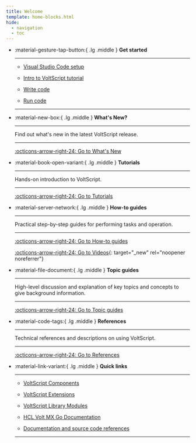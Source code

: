 ```yaml
---
title: Welcome
template: home-blocks.html
hide:
  - navigation
  - toc
---
```


<div class="grid cards" markdown>

-   :material-gesture-tap-button:{ .lg .middle } __Get started__

    ---

    - [Visual Studio Code setup](tutorials/ide/index.md)

    - [Intro to VoltScript tutorial](tutorials/walkthrough/index.md)
    
    - [Write code](howto/writing/index.md)
    
    - [Run code](howto/running/index.md)

    ---

-   :material-new-box:{ .lg .middle } __What's New?__

    ---

    Find out what's new in the latest VoltScript release.

    ---

    [:octicons-arrow-right-24: Go to What's New](./whatsnew/index.md)

-   :material-book-open-variant:{ .lg .middle } __Tutorials__

    ---

    Hands-on introduction to VoltScript.

    ---

    [:octicons-arrow-right-24: Go to Tutorials](./tutorials/index.md)

-   :material-server-network:{ .lg .middle } __How-to guides__

    ---

    Practical step-by-step guides for performing tasks and operation.

    ---

    [:octicons-arrow-right-24: Go to How-to guides](./howto/index.md)

    [:octicons-arrow-right-24: Go to Videos](https://www.youtube.com/@CodingCurmudgeons){: target="_new" rel="noopener noreferrer"}

-   :material-file-document:{ .lg .middle } __Topic guides__

    ---

    High-level discussion and explanation of key topics and concepts to give background information.

    ---

    [:octicons-arrow-right-24: Go to Topic guides](./topicguides/index.md)

-   :material-code-tags:{ .lg .middle } __References__

    ---

    Technical references and descriptions on using VoltScript.

    ---

    [:octicons-arrow-right-24: Go to References](./references/index.md)

-   :material-link-variant:{ .lg .middle } __Quick links__

    ---

    - [VoltScript Components](references/components.md)
    
    - [VoltScript Extensions](references/vses.md)
    
    - [VoltScript Library Modules](references/libraries.md)

    - [HCL Volt MX Go Documentation](https://opensource.hcltechsw.com/voltmxgo-documentation/index.html)

    - [Documentation and source code references](references/index.md#documentation-and-source-code)

    ---

<!--
---
hide:
  - navigation
---
# Welcome to VoltScript documentation

VoltScript is a [BASIC](https://en.wikipedia.org/wiki/BASIC) scripting language evolved from LotusScript&reg;, which was developed for the Lotus Software family of products. The language has been extended for use with HCL Volt MX Go, as a server-side scripting language running within the Volt Foundry middleware layer.

To learn more, see topics in [Topic guides](topicguides/index.md).

---
## Get started

- [Visual Studio Code setup](tutorials/ide/index.md)
- [Intro to VoltScript tutorial](tutorials/walkthrough/index.md)
- [Write code](howto/writing/index.md)
- [Run code](howto/running/index.md)

---
## What's new

The EA4 release provides new features and enhancements for VoltScript Runtime, VoltScript Archipelago Dependency Management, VoltScript Build Management VS Code Extension, and other VoltScript Extensions. See [What's New](references/new.md) for complete details.

---

## How the documentation is organized

The Volt MX Go documentation is based on the [Diátaxis framework](https://diataxis.fr/){: target="_blank" rel="noopener noreferrer"}, which organizes documentation into the following modes to address users' documentation needs at different times and in different circumstances. Below shows an overview that guides you on where to look for needed information:

**[Tutorials](tutorials/index.md)** - Hands-on introduction on how to use VoltScript

**[How-to guides](howto/index.md)** - Practical step-by-step guides for performing tasks and operation

**[Topic guides](topicguides/index.md)** - High-level discussion and explanation of key topics and concepts in VoltScript

**[References](references/index.md)** - Contain API documentation and test reports
-->